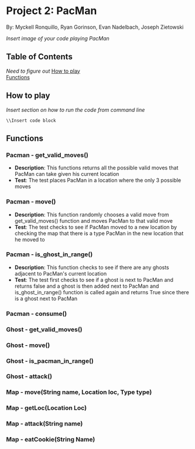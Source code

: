 # Project 2: PacMan

By: Myckell Ronquillo, Ryan Gorinson, Evan Nadelbach, Joseph Zietowski

*Insert image of your code playing PacMan*

## Table of Contents
*Need to figure out*
[How to play](#how-to-play)  
[Functions](#Functions)  


## How to play
*Insert section on how to run the code from command line*
```
\\Insert code block
```

## Functions

### Pacman - get_valid_moves()
- **Description**: This functions returns all the possible valid moves that PacMan can take given his current location
- **Test**: The test places PacMan in a location where the only 3 possible moves
### Pacman - move()
- **Description**: This function randomly chooses a valid move from get_valid_moves() function and moves PacMan to that valid move
- **Test**: The test checks to see if PacMan moved to a new location by checking the map that there is a type PacMan in the new location that he moved to
### Pacman - is_ghost_in_range()
- **Description**: This function checks to see if there are any ghosts adjacent to PacMan's current location
- **Test**: The test first checks to see if a ghost is next to PacMan and returns false and a ghost is then added next to PacMan and is_ghost_in_range() function is called again and returns True since there is a ghost next to PacMan
### Pacman - consume()

### Ghost - get_valid_moves()
### Ghost - move()
### Ghost - is_pacman_in_range()
### Ghost - attack()

### Map - move(String name, Location loc, Type type)
### Map - getLoc(Location Loc)
### Map - attack(String name)
### Map - eatCookie(String Name)
